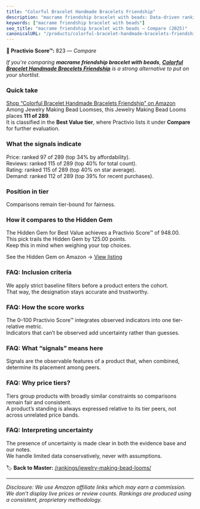 ```yaml
---
title: "Colorful Bracelet Handmade Bracelets Friendship"
description: "macrame friendship bracelet with beads: Data-driven ranking using the Practivio Score™. Positioned by quality, value, demand, findability, momentum."
keywords: ["macrame friendship bracelet with beads"]
seo_title: "macrame friendship bracelet with beads — Compare (2025)"
canonicalURL: "/products/colorful-bracelet-handmade-bracelets-friendship-B09TSJL7R2/"
---
```


**🛒 Practivio Score™:** 823 — _Compare_


*If you're comparing **macrame friendship bracelet with beads**, **[Colorful Bracelet Handmade Bracelets Friendship](https://www.amazon.com/dp/B09TSJL7R2?tag=practivio-20)** is a strong alternative to put on your shortlist.*
### Quick take
[Shop “Colorful Bracelet Handmade Bracelets Friendship” on Amazon](https://www.amazon.com/dp/B09TSJL7R2?tag=practivio-20)
Among Jewelry Making Bead Loomses, this Jewelry Making Bead Looms places **111 of 289**.  
It is classified in the **Best Value tier**, where Practivio lists it under **Compare** for further evaluation.

### What the signals indicate
Price: ranked 97 of 289 (top 34% by affordability).  
Reviews: ranked 115 of 289 (top 40% for total count).  
Rating: ranked 115 of 289 (top 40% on star average).  
Demand: ranked 112 of 289 (top 39% for recent purchases).

### Position in tier
Comparisons remain tier-bound for fairness.

### How it compares to the Hidden Gem
The Hidden Gem for Best Value achieves a Practivio Score™ of 948.00.  
This pick trails the Hidden Gem by 125.00 points.  
Keep this in mind when weighing your top choices.  

See the Hidden Gem on Amazon → [View listing](https://www.amazon.com/dp/B00K18YIOU?tag=practivio-20)

### FAQ: Inclusion criteria
We apply strict baseline filters before a product enters the cohort.  
That way, the designation stays accurate and trustworthy.

### FAQ: How the score works
The 0–100 Practivio Score™ integrates observed indicators into one tier-relative metric.  
Indicators that can’t be observed add uncertainty rather than guesses.

### FAQ: What “signals” means here
Signals are the observable features of a product that, when combined, determine its placement among peers.

### FAQ: Why price tiers?
Tiers group products with broadly similar constraints so comparisons remain fair and consistent.  
A product’s standing is always expressed relative to its tier peers, not across unrelated price bands.

### FAQ: Interpreting uncertainty
The presence of uncertainty is made clear in both the evidence base and our notes.  
We handle limited data conservatively, never with assumptions.

<!-- Missing template for Compare/CompareWithinPriceClass -->


🏷️ **Back to Master:** [/rankings/jewelry-making-bead-looms/](/rankings/jewelry-making-bead-looms/)

---
_Disclosure: We use Amazon affiliate links which may earn a commission. We don’t display live prices or review counts. Rankings are produced using a consistent, proprietary methodology._
